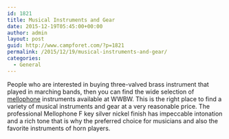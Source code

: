 ```yaml
---
id: 1821
title: Musical Instruments and Gear
date: 2015-12-19T05:45:00+00:00
author: admin
layout: post
guid: http://www.campforet.com/?p=1821
permalink: /2015/12/19/musical-instruments-and-gear/
categories:
  - General
---
```

People who are interested in buying three-valved brass instrument that played in marching bands, then you can find the wide selection of [mellophone](http://www.wwbw.com/Jupiter-5050-Quantum-Series-Marching-F-Mellophone-463540-i1429172.wwbw) instruments available at WWBW. This is the right place to find a variety of musical instruments and gear at a very reasonable price. The professional Mellophone F key silver nickel finish has impeccable intonation and a rich tone that is why the preferred choice for musicians and also the favorite instruments of horn players.